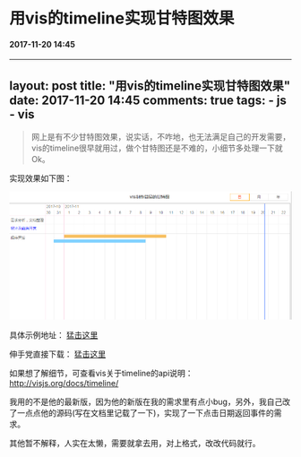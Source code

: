# 用vis的timeline实现甘特图效果
#### 2017-11-20 14:45

---
layout: post
title: "用vis的timeline实现甘特图效果"
date: 2017-11-20 14:45
comments: true
tags:
	- js
	- vis
---

> 网上是有不少甘特图效果，说实话，不咋地，也无法满足自己的开发需要，vis的timeline很早就用过，做个甘特图还是不难的，小细节多处理一下就Ok。

实现效果如下图：

![甘特图效果图](/images/20171120-gantt.png)

具体示例地址： [猛击这里](/my/gantt/index.html)

伸手党直接下载： [猛击这里](/my/gantt/gantt.zip)

如果想了解细节，可查看vis关于timeline的api说明： http://visjs.org/docs/timeline/

我用的不是他的最新版，因为他的新版在我的需求里有点小bug，另外，我自己改了一点点他的源码(写在文档里记载了一下)，实现了一下点击日期返回事件的需求。

其他暂不解释，人实在太懒，需要就拿去用，对上格式，改改代码就行。
